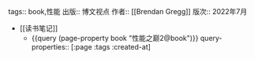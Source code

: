 tags:: book,性能
出版:: 博文视点
作者:: [[Brendan Gregg]]
版次:: 2022年7月

- [[读书笔记]]
	- {{query (page-property book "性能之巅2@book")}}
	  query-properties:: [:page :tags :created-at]